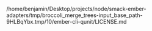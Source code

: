 /home/benjamin/Desktop/projects/node/smack-ember-adapters/tmp/broccoli_merge_trees-input_base_path-9HLBqYbx.tmp/10/ember-cli-qunit/LICENSE.md